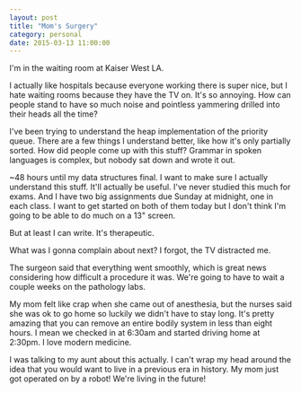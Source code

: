 ```yaml
---
layout: post
title: "Mom's Surgery"
category: personal
date: 2015-03-13 11:00:00
---
```


I'm in the waiting room at Kaiser West LA.

I actually like hospitals because everyone working there is super nice, but I hate waiting rooms because they have the TV on. It's so annoying. How can people stand to have so much noise and pointless yammering drilled into their heads all the time?

I've been trying to understand the heap implementation of the priority queue. There are a few things I understand better, like how it's only partially sorted. How did people come up with this stuff? Grammar in spoken languages is complex, but nobody sat down and wrote it out.

~48 hours until my data structures final. I want to make sure I actually understand this stuff. It'll actually be useful. I've never studied this much for exams. And I have two big assignments due Sunday at midnight, one in each class. I want to get started on both of them today but I don't think I'm going to be able to do much on a 13" screen.

But at least I can write. It's therapeutic. 

What was I gonna complain about next? I forgot, the TV distracted me.

The surgeon said that everything went smoothly, which is great news considering how difficult a procedure it was. We're going to have to wait a couple weeks on the pathology labs.

My mom felt like crap when she came out of anesthesia, but the nurses said she was ok to go home so luckily we didn't have to stay long. It's pretty amazing that you can remove an entire bodily system in less than eight hours. I mean we checked in at 6:30am and started driving home at 2:30pm. I love modern medicine.

I was talking to my aunt about this actually. I can't wrap my head around the idea that you would want to live in a previous era in history. My mom just got operated on by a robot! We're living in the future!